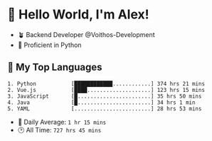 # 👋 Hello World, I'm Alex!

- 🪴 Backend Developer @Voithos-Development
- 🐍 Proficient in Python

## 💚 My Top Languages
```
1. Python           [████████████............] 374 hrs 21 mins
2. Vue.js           [████....................] 123 hrs 15 mins
3. JavaScript       [█.......................] 35 hrs 50 mins
4. Java             [█.......................] 34 hrs 1 min
5. YAML             [........................] 28 hrs 53 mins
```
- 💪 Daily Average: `1 hr 15 mins`
- 🕑 All Time: `727 hrs 45 mins`